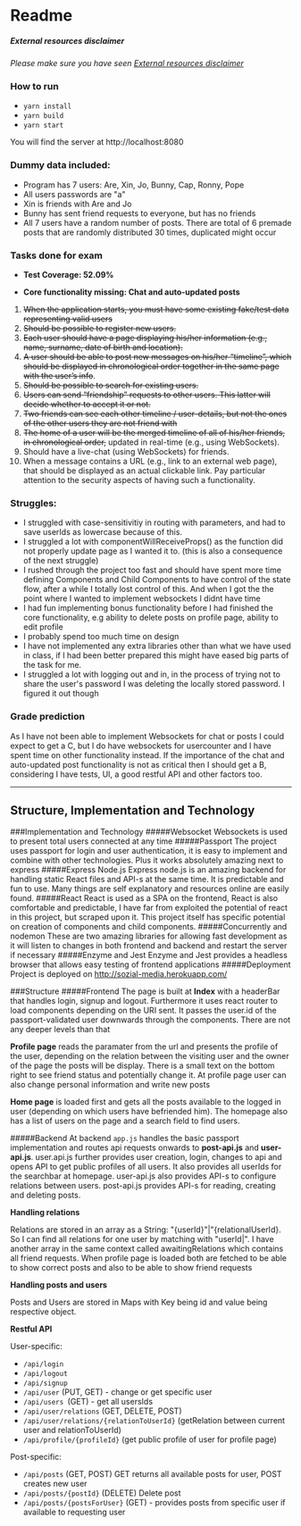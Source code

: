 # Readme

##### External resources disclaimer
_Please make sure you have seen [External resources disclaimer](doc/IMPORTANT_DISCLAIMER_EXTERNAL_RESOURCES.md)_

### How to run

* `yarn install`
* `yarn build`
* `yarn start`

You will find the server at http://localhost:8080

### Dummy data included:
- Program has 7 users: Are, Xin, Jo, Bunny, Cap, Ronny, Pope
- All users passwords are "a"
- Xin is friends with Are and Jo
- Bunny has sent friend requests to everyone, but has no friends
- All 7 users have a random number of posts. There are total of 6 premade posts that are randomly distributed 30 times, duplicated might occur


### Tasks done for exam
- **Test Coverage: 52.09%**

- **Core functionality missing: Chat and auto-updated posts**

1. ~~When the application starts, you must have some existing fake/test data representing valid users~~
2. ~~Should be possible to register new users.~~
3. ~~Each user should have a page displaying his/her information (e.g., name, surname, date of birth and location).~~
4. ~~A user should be able to post new messages on his/her “timeline”, which should be displayed in chronological order together in the same page with the user’s info~~.
5. ~~Should be possible to search for existing users.~~ 
6. ~~Users can send “friendship” requests to other users. This latter will decide whether to accept it or not.~~ 
7. ~~Two friends can see each other timeline / user-details, but not the ones of the other users they are not friend with~~
8. ~~The home of a user will be the merged timeline of all of his/her friends, in chronological order,~~ updated in real-time (e.g., using WebSockets).
9. Should have a live-chat (using WebSockets) for friends.  
10. When a message contains a URL (e.g., link to an external web page), that should be displayed as an actual clickable link. Pay particular attention to the security aspects of having such a functionality. 

### Struggles:
- I struggled with case-sensitivitiy in routing with parameters, and had to save userIds as lowercase because of this.
- I struggled a lot with componentWillReceiveProps() as the function did not properly update page as I wanted it to. (this is also a consequence of the next struggle)
- I rushed through the project too fast and should have spent more time defining Components and Child Components to have control of the state flow, after a while I totally lost control of this. And when I got the the point where I wanted to implement websockets I didnt have time
- I had fun implementing bonus functionality before I had finished the core functionality, e.g ability to delete posts on profile page, ability to edit profile
- I probably spend too much time on design
- I have not implemented any extra libraries other than what we have used in class, if I had been better prepared this might have eased big parts of the task for me.
- I struggled a lot with logging out and in, in the process of trying not to share the user's password I was deleting the locally stored password. I figured it out though

### Grade prediction
As I have not been able to implement Websockets for chat or posts I could expect to get a C, but I do have websockets for usercounter and I have spent time on other functionality instead. 
If the importance of the chat and auto-updated post functionality is not as critical then I should get a B, considering I have tests, UI, a good restful API and other factors too.

---

## Structure, Implementation and Technology
###Implementation and Technology
#####Websocket
Websockets is used to present total users connected at any time
#####Passport
The project uses passport for login and user authentication, it is easy to implement and combine with other technologies. Plus it works absolutely amazing next to express
#####Express Node.js
Express node.js is an amazing backend for handling static React files and API-s at the same time. It is predictable and fun to use. Many things are self explanatory and resources online are easily found.
#####React
React is used as a SPA on the frontend, React is also comfortable and predictable, I have far from exploited the potential of react in this project, but scraped upon it. This project itself has specific potential on creation of components and child components.
#####Concurrently and nodemon
These are two amazing libraries for allowing fast development as it will listen to changes in both frontend and backend and restart the server if necessary
#####Enzyme and Jest
Enzyme and Jest provides a headless browser that allows easy testing of frontend applications
#####Deployment
Project is deployed on http://sozial-media.herokuapp.com/

###Structure
#####Frontend
The page is built at **Index** with a headerBar that handles login, signup and logout. Furthermore it uses react router to load components depending on the URI sent.
It passes the user.id of the passport-validated user downwards through the components. There are not any deeper levels than that

**Profile page** reads the paramater from the url and presents the profile of the user, depending on the relation between the visiting
user and the owner of the page the posts will be display. There is a small text on the bottom right to see friend status and potentially change it. At profile page user can also
change personal information and write new posts

**Home page** is loaded first and gets all the posts available to the logged in user (depending on which users have befriended him). The homepage
also has a list of users on the page and a search field to find users. 

#####Backend
At backend `app.js` handles the basic passport implementation and routes api requests onwards to **post-api.js** and **user-api.js**.
user.api.js further provides user creation, login, changes to api and opens API to get public profiles of all users. It also provides all userIds
for the searchbar at homepage. user-api.js also provides API-s to configure relations between users. post-api.js provides API-s for reading, creating and deleting posts.

**Handling relations**

Relations are stored in an array as a String: "{userId}"|"{relationalUserId}. So I can find all relations for one user by matching with "userId|". I have another array in the
same context called awaitingRelations which contains all friend requests. When profile page is loaded both are fetched to be able to show correct posts and
also to be able to show friend requests

**Handling posts and users**

Posts and Users are stored in Maps with Key being id and value being respective object.

**Restful API**

User-specific:
- `/api/login`
- `/api/logout`
- `/api/signup`
- `/api/user` (PUT, GET) - change or get specific user
- `/api/users `(GET) - get all usersIds
- `/api/user/relations` (GET, DELETE, POST)
- `/api/user/relations/{relationToUserId}` (getRelation between current user and relationToUserId)
- `/api/profile/{profileId}` (get public profile of user for profile page)

Post-specific:
- `/api/posts` (GET, POST) GET returns all available posts for user, POST creates new user
- `/api/posts/{postId}` (DELETE) Delete post
- `/api/posts/{postsForUser}` (GET) - provides posts from specific user if available to requesting user
